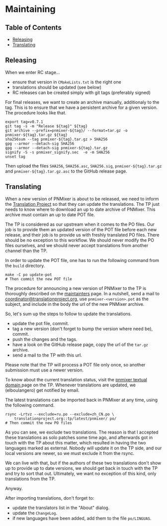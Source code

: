 Maintaining
===========

Table of Contents
-----------------

* [Releasing](#releasing)
* [Translating](#translating)

Releasing
---------

When we enter RC stage...

- ensure that version in `CMakeLists.txt` is the right one
- translations should be updated (see below)
- RC releases can be created simply with git tags (preferably signed)

For final releases, we want to create an archive manually, additionaly to the
tag. This is to ensure that we have a persistent archive for a given version.
The procedure looks like that.

	export tag=v0.7.1
	git tag -s -m "Release ${tag}" ${tag}
	git archive --prefix=pnmixer-${tag}/ --format=tar.gz -o pnmixer-${tag}.tar.gz ${tag}
	sha256sum --tag pnmixer-${tag}.tar.gz > SHA256
	gpg --armor --detach-sig SHA256
	gpg --armor --detach-sig pnmixer-${tag}.tar.gz
	signify -S -s pnmixer_signify.sec  -e -m SHA256
	unset tag

Then upload the files `SHA256`, `SHA256.asc`, `SHA256.sig`,
`pnmixer-${tag}.tar.gz` and `pnmixer-${tag}.tar.gz.asc` to the GitHub
release page.

Translating
-----------

When a new version of PNMixer is about to be released, we need to inform the
[Translation Project](https://translationproject.org) so that they can update
the translations. The TP just needs to know where to download an up to date
archive of PNMixer. This archive must contain an up to date POT file.

The TP is considered as our upstream when it comes to the PO files. Our job
is to provide them an updated version of the POT file before each new release,
and their job is to provide us with freshly translated PO files. There should
be no exception to this workflow. We should never modify the PO files ourselves,
and we should never accept translations from another channel than the TP.

In order to update the POT file, one has to run the following command from the
`build` directory.

	make -C po update-pot
	# Then commit the new POT file

The procedure for announcing a new version of PNMixer to the TP is thoroughly
described on the [maintainters](https://translationproject.org/html/maintainers.html)
page. In a nutshell, send a mail to <coordinator@translationproject.org>, use
`pnmixer-<version>.pot` as the subject, and include in the body the url of the
new PNMixer archive.

So, let's sum up the steps to follow to update the translations.

- update the pot file, commit.
- tag a new version (don't forget to bump the version where need be), commit.
- push the changes and the tags.
- have a look on the GitHub release page, copy the url of the `tar.gz` archive.
- send a mail to the TP with this url.

Please note that the TP will process a POT file only once, so another submission
must use a newer version.

To know about the current translation status, visit the [pnmixer textual domain
](https://translationproject.org/domain/pnmixer.html) page on the TP.
Whenever translations are updated, we (elboulangero) get notified by email.

The latest translations can be imported back in PNMixer at any time, using
the following command.

	rsync -Lrtvz --exclude=ru.po --exclude=zh_CN.po \
	    translationproject.org::tp/latest/pnmixer/ po/
	# Then commit the new PO files

As you can see, we exclude two translations. The reason is that I accepted these
translations as solo patches some time ago, and afterwards got in touch with the
TP about this matter, which resulted in having the two languages marked as external.
Nobody will update it on the TP side, and our local versions are newer, so we must
exclude it from the rsync.

We can live with that, but if the authors of these two translations don't show up
to provide up to date versions, we should get back in touch with the TP and try
to sort that out. Ultimately, we want no exception of this kind, only translations
from the TP.

Anyway.

After importing translations, don't forget to:

- update the translators list in the "About" dialog.
- update the `ChangeLog`.
- if new languages have been added, add them to the file `po/LINGUAS`.
